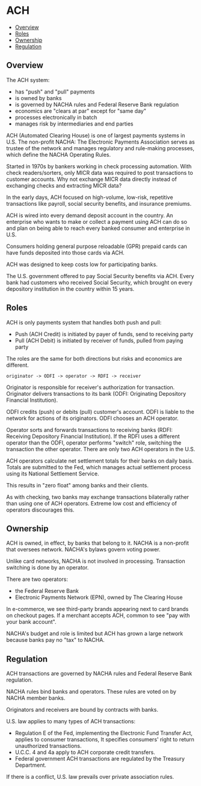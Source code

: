 # ACH

* [Overview](#overview)
* [Roles](#roles)
* [Ownership](#ownership)
* [Regulation](#regulation)

## Overview

The ACH system:

* has "push" and "pull" payments
* is owned by banks
* is governed by NACHA rules and Federal Reserve Bank regulation
* economics are "clears at par" except for "same day"
* processes electronically in batch
* manages risk by intermediaries and end parties

ACH (Automated Clearing House) is one of largest payments systems in U.S.
The non-profit NACHA: The Electronic Payments Association serves as trustee
of the network and manages regulatory and rule-making processes,
which define the NACHA Operating Rules.

Started in 1970s by bankers working in check processing automation.
With check readers/sorters,
only MICR data was required to post transactions to customer accounts.
Why not exchange MICR data directly
instead of exchanging checks and extracting MICR data?

In the early days, ACH focused on high-volume, low-risk, repetitive transactions
like payroll, social security benefits, and insurance premiums.

ACH is wired into every demand deposit account in the country.
An enterprise who wants to make or collect a payment using ACH can do so
and plan on being able to reach every banked consumer and enterprise in U.S.

Consumers holding general purpose reloadable (GPR) prepaid cards
can have funds deposited into those cards via ACH.

ACH was designed to keep costs low for participating banks.

The U.S. government offered to pay Social Security benefits via ACH.
Every bank had customers who received Social Security,
which brought on every depository institution in the country within 15 years.

## Roles

ACH is only payments system that handles both push and pull:

* Push (ACH Credit) is initiated by payer of funds, send to receiving party
* Pull (ACH Debit) is initiated by receiver of funds, pulled from paying party

The roles are the same for both directions
but risks and economics are different.

```
originator -> ODFI -> operator -> RDFI -> receiver
```

Originator is responsible for receiver's authorization for transaction.
Originator delivers transactions to its bank
(ODFI: Originating Depository Financial Institution).

ODFI credits (push) or debits (pull) customer's account.
ODFI is liable to the network for actions of its originators.
ODFI chooses an ACH operator.

Operator sorts and forwards transactions to receiving banks
(RDFI: Receiving Depository Financial Institution).
If the RDFI uses a different operator than the ODFI,
operator performs "switch" role,
switching the transaction the other operator.
There are only two ACH operators in the U.S.

ACH operators calculate net settlement totals for their banks on daily basis.
Totals are submitted to the Fed, which manages actual settlement process
using its National Settlement Service.

This results in "zero float" among banks and their clients.

As with checking,
two banks may exchange transactions bilaterally
rather than using one of ACH operators.
Extreme low cost and efficiency of operators discourages this.

## Ownership

ACH is owned, in effect, by banks that belong to it.
NACHA is a non-profit that oversees network.
NACHA's bylaws govern voting power.

Unlike card networks, NACHA is not involved in processing.
Transaction switching is done by an operator.

There are two operators:

* the Federal Reserve Bank
* Electronic Payments Network (EPN), owned by The Clearing House

In e-commerce,
we see third-party brands appearing next to card brands on checkout pages.
If a merchant accepts ACH, common to see "pay with your bank account".

NACHA's budget and role is limited
but ACH has grown a large network
because banks pay no "tax" to NACHA.

## Regulation

ACH transactions are governed by
NACHA rules and Federal Reserve Bank regulation.

NACHA rules bind banks and operators.
These rules are voted on by NACHA member banks.

Originators and receivers are bound by contracts with banks.

U.S. law applies to many types of ACH transactions:

* Regulation E of the Fed,
  implementing the Electronic Fund Transfer Act,
  applies to consumer transactions,
  It specifies consumers' right to return unauthorized transactions.
* U.C.C. 4 and 4a apply to ACH corporate credit transfers.
* Federal government ACH transactions are regulated by the Treasury Department.

If there is a conflict, U.S. law prevails over private association rules.
